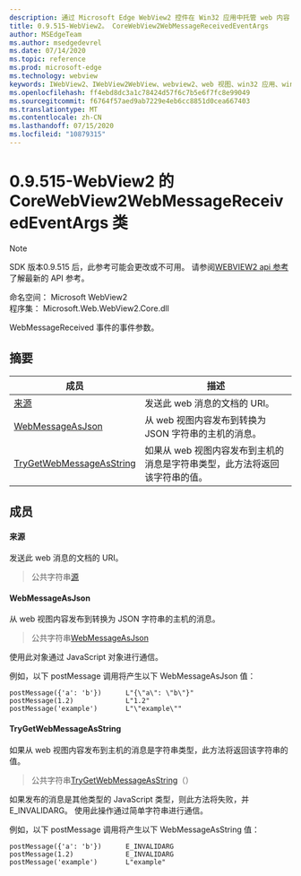 ```yaml
---
description: 通过 Microsoft Edge WebView2 控件在 Win32 应用中托管 web 内容
title: 0.9.515-WebView2。 CoreWebView2WebMessageReceivedEventArgs
author: MSEdgeTeam
ms.author: msedgedevrel
ms.date: 07/14/2020
ms.topic: reference
ms.prod: microsoft-edge
ms.technology: webview
keywords: IWebView2、IWebView2WebView、webview2、web 视图、win32 应用、win32、edge、ICoreWebView2、ICoreWebView2Controller、浏览器控件、边缘 html
ms.openlocfilehash: ff4ebd8dc3a1c78424d57f6c7b5e6f7fc8e99049
ms.sourcegitcommit: f6764f57aed9ab7229e4eb6cc8851d0cea667403
ms.translationtype: MT
ms.contentlocale: zh-CN
ms.lasthandoff: 07/15/2020
ms.locfileid: "10879315"
---
```

# 0.9.515-WebView2 的 CoreWebView2WebMessageReceivedEventArgs 类 

> [!NOTE]
> SDK 版本0.9.515 后，此参考可能会更改或不可用。 请参阅[WEBVIEW2 api 参考](../../../webview2-api-reference.md)了解最新的 API 参考。

命名空间： Microsoft WebView2 \
程序集： Microsoft.Web.WebView2.Core.dll

WebMessageReceived 事件的事件参数。

## 摘要

 成员                        | 描述
--------------------------------|---------------------------------------------
[来源](#source) | 发送此 web 消息的文档的 URI。
[WebMessageAsJson](#webmessageasjson) | 从 web 视图内容发布到转换为 JSON 字符串的主机的消息。
[TryGetWebMessageAsString](#trygetwebmessageasstring) | 如果从 web 视图内容发布到主机的消息是字符串类型，此方法将返回该字符串的值。

## 成员

#### 来源 

发送此 web 消息的文档的 URI。

> 公共字符串[源](#source)

#### WebMessageAsJson 

从 web 视图内容发布到转换为 JSON 字符串的主机的消息。

> 公共字符串[WebMessageAsJson](#webmessageasjson)

使用此对象通过 JavaScript 对象进行通信。

例如，以下 postMessage 调用将产生以下 WebMessageAsJson 值：

```
postMessage({'a': 'b'})      L"{\"a\": \"b\"}"
postMessage(1.2)             L"1.2"
postMessage('example')       L"\"example\""
```

#### TryGetWebMessageAsString 

如果从 web 视图内容发布到主机的消息是字符串类型，此方法将返回该字符串的值。

> 公共字符串[TryGetWebMessageAsString](#trygetwebmessageasstring)（）

如果发布的消息是其他类型的 JavaScript 类型，则此方法将失败，并 E_INVALIDARG。 使用此操作通过简单字符串进行通信。

例如，以下 postMessage 调用将产生以下 WebMessageAsString 值：

```
postMessage({'a': 'b'})      E_INVALIDARG
postMessage(1.2)             E_INVALIDARG
postMessage('example')       L"example"
```

